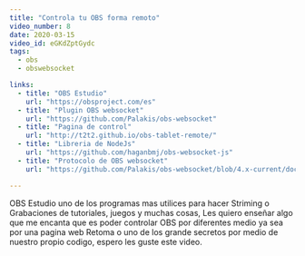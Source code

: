 ```yaml
---
title: "Controla tu OBS forma remoto"
video_number: 8
date: 2020-03-15
video_id: eGKdZptGydc
tags:
  - obs
  - obswebsocket

links:
  - title: "OBS Estudio"
    url: "https://obsproject.com/es"
  - title: "Plugin OBS websocket"
    url: "https://github.com/Palakis/obs-websocket"
  - title: "Pagina de control"
    url: "http://t2t2.github.io/obs-tablet-remote/"
  - title: "Libreria de NodeJs"
    url: "https://github.com/haganbmj/obs-websocket-js"
  - title: "Protocolo de OBS websocket"
    url: "https://github.com/Palakis/obs-websocket/blob/4.x-current/docs/generated/protocol.md"  

---
```


OBS Estudio uno de los programas mas utilices para hacer Striming o Grabaciones de tutoriales, juegos y muchas cosas, Les quiero enseñar algo que me encanta que es poder controlar OBS por diferentes medio ya sea por una pagina web Retoma o uno de los grande secretos por medio de nuestro propio codigo, espero les guste este video.
